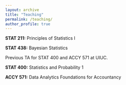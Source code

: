 ```yaml
---
layout: archive
title: "Teaching"
permalink: /teaching/
author_profile: true
---
```


__STAT 211:__ Principles of Statistics I

__STAT 438:__ Bayesian Statistics

Previous TA for STAT 400 and ACCY 571 at UIUC. 

__STAT 400:__ Statistics and Probability 1

__ACCY 571:__ Data Analytics Foundations for Accountancy
